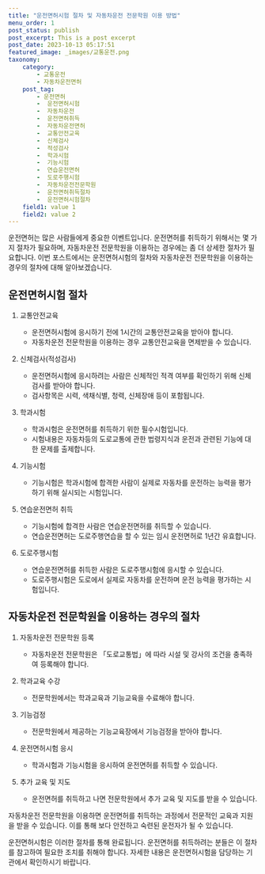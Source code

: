 ```yaml
---
title: "운전면허시험 절차 및 자동차운전 전문학원 이용 방법"
menu_order: 1
post_status: publish
post_excerpt: This is a post excerpt
post_date: 2023-10-13 05:17:51
featured_image: _images/교통운전.png
taxonomy:
    category:
        - 교통운전
        - 자동차운전면허
    post_tag:
        - 운전면허
        -  운전면허시험
        -  자동차운전
        -  운전면허취득
        -  자동차운전면허
        -  교통안전교육
        -  신체검사
        -  적성검사
        -  학과시험
        -  기능시험
        -  연습운전면허
        -  도로주행시험
        -  자동차운전전문학원
        -  운전면허취득절차
        -  운전면허시험절차
    field1: value 1
    field2: value 2
---
```



운전면허는 많은 사람들에게 중요한 이벤트입니다. 운전면허를 취득하기 위해서는 몇 가지 절차가 필요하며, 자동차운전 전문학원을 이용하는 경우에는 좀 더 상세한 절차가 필요합니다. 이번 포스트에서는 운전면허시험의 절차와 자동차운전 전문학원을 이용하는 경우의 절차에 대해 알아보겠습니다.

## 운전면허시험 절차

1. 교통안전교육
   - 운전면허시험에 응시하기 전에 1시간의 교통안전교육을 받아야 합니다.
   - 자동차운전 전문학원을 이용하는 경우 교통안전교육을 면제받을 수 있습니다.

2. 신체검사(적성검사)
   - 운전면허시험에 응시하려는 사람은 신체적인 적격 여부를 확인하기 위해 신체검사를 받아야 합니다.
   - 검사항목은 시력, 색채식별, 청력, 신체장애 등이 포함됩니다.

3. 학과시험
   - 학과시험은 운전면허를 취득하기 위한 필수시험입니다.
   - 시험내용은 자동차등의 도로교통에 관한 법령지식과 운전과 관련된 기능에 대한 문제를 출제합니다.

4. 기능시험
   - 기능시험은 학과시험에 합격한 사람이 실제로 자동차를 운전하는 능력을 평가하기 위해 실시되는 시험입니다.

5. 연습운전면허 취득
   - 기능시험에 합격한 사람은 연습운전면허를 취득할 수 있습니다.
   - 연습운전면허는 도로주행연습을 할 수 있는 임시 운전면허로 1년간 유효합니다.

6. 도로주행시험
   - 연습운전면허를 취득한 사람은 도로주행시험에 응시할 수 있습니다.
   - 도로주행시험은 도로에서 실제로 자동차를 운전하며 운전 능력을 평가하는 시험입니다.

## 자동차운전 전문학원을 이용하는 경우의 절차

1. 자동차운전 전문학원 등록
   - 자동차운전 전문학원은 「도로교통법」에 따라 시설 및 강사의 조건을 충족하여 등록해야 합니다.

2. 학과교육 수강
   - 전문학원에서는 학과교육과 기능교육을 수료해야 합니다.

3. 기능검정
   - 전문학원에서 제공하는 기능교육장에서 기능검정을 받아야 합니다.

4. 운전면허시험 응시
   - 학과시험과 기능시험을 응시하여 운전면허를 취득할 수 있습니다.

5. 추가 교육 및 지도
   - 운전면허를 취득하고 나면 전문학원에서 추가 교육 및 지도를 받을 수 있습니다.

자동차운전 전문학원을 이용하면 운전면허를 취득하는 과정에서 전문적인 교육과 지원을 받을 수 있습니다. 이를 통해 보다 안전하고 숙련된 운전자가 될 수 있습니다.

운전면허시험은 이러한 절차를 통해 완료됩니다. 운전면허를 취득하려는 분들은 이 절차를 참고하여 필요한 조치를 취해야 합니다. 자세한 내용은 운전면허시험을 담당하는 기관에서 확인하시기 바랍니다.

